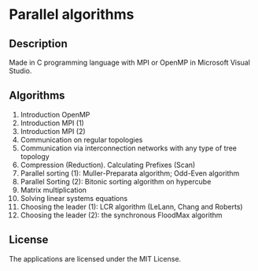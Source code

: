 # Parallel algorithms

## Description
Made in C programming language with MPI or OpenMP in Microsoft Visual Studio.

## Algorithms
1. Introduction OpenMP
1. Introduction MPI (1)
1. Introduction MPI (2)
1. Communication on regular topologies
1. Communication via interconnection networks with any type of tree topology
1. Compression (Reduction). Calculating Prefixes (Scan)
1. Parallel sorting (1): Muller-Preparata algorithm; Odd-Even algorithm
1. Parallel Sorting (2): Bitonic sorting algorithm on hypercube
1. Matrix multiplication
1. Solving linear systems equations
1. Choosing the leader (1): LCR algorithm (LeLann, Chang and Roberts)
1. Choosing the leader (2): the synchronous FloodMax algorithm

## License
The applications are licensed under the MIT License.
